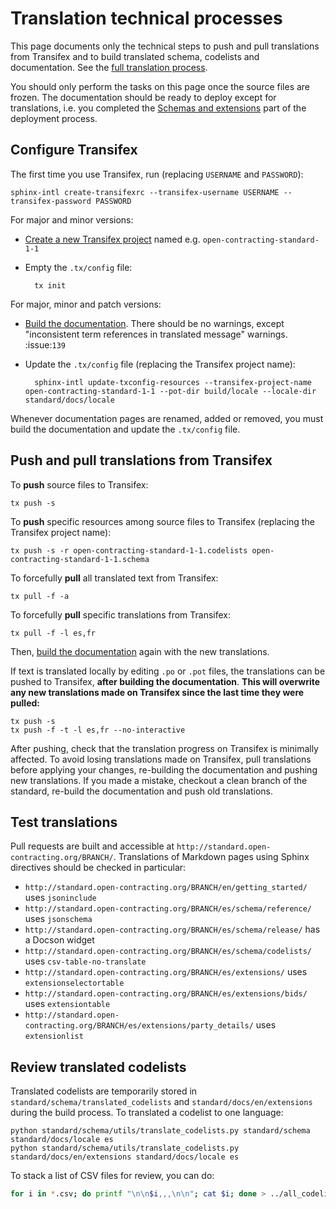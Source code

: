 # Translation technical processes

This page documents only the technical steps to push and pull translations from Transifex and to build translated schema, codelists and documentation. See the [full translation process](translation).

You should only perform the tasks on this page once the source files are frozen. The documentation should be ready to deploy except for translations, i.e. you completed the [Schemas and extensions](deployment#schemas-and-extensions) part of the deployment process.

## Configure Transifex

The first time you use Transifex, run (replacing `USERNAME` and `PASSWORD`):

```shell
sphinx-intl create-transifexrc --transifex-username USERNAME --transifex-password PASSWORD
```

For major and minor versions:

* [Create a new Transifex project](https://www.transifex.com/OpenDataServices/) named e.g. `open-contracting-standard-1-1`
* Empty the `.tx/config` file:

        tx init

For major, minor and patch versions:

* [Build the documentation](build). There should be no warnings, except "inconsistent term references in translated message" warnings. :issue:`139`
* Update the `.tx/config` file (replacing the Transifex project name):

        sphinx-intl update-txconfig-resources --transifex-project-name open-contracting-standard-1-1 --pot-dir build/locale --locale-dir standard/docs/locale

Whenever documentation pages are renamed, added or removed, you must build the documentation and update the `.tx/config` file.

## Push and pull translations from Transifex

To **push** source files to Transifex:

```shell
tx push -s
```

To **push** specific resources among source files to Transifex (replacing the Transifex project name):

```shell
tx push -s -r open-contracting-standard-1-1.codelists open-contracting-standard-1-1.schema
```

To forcefully **pull** all translated text from Transifex:

```shell
tx pull -f -a
```

To forcefully **pull** specific translations from Transifex:

```shell
tx pull -f -l es,fr
```

Then, [build the documentation](build) again with the new translations.

If text is translated locally by editing `.po` or `.pot` files, the translations can be pushed to Transifex, **after building the documentation**. **This will overwrite any new translations made on Transifex since the last time they were pulled:**

```shell
tx push -s
tx push -f -t -l es,fr --no-interactive
```

After pushing, check that the translation progress on Transifex is minimally affected. To avoid losing translations made on Transifex, pull translations before applying your changes, re-building the documentation and pushing new translations. If you made a mistake, checkout a clean branch of the standard, re-build the documentation and push old translations.

## Test translations

Pull requests are built and accessible at `http://standard.open-contracting.org/BRANCH/`. Translations of Markdown pages using Sphinx directives should be checked in particular:

* `http://standard.open-contracting.org/BRANCH/en/getting_started/` uses `jsoninclude`
* `http://standard.open-contracting.org/BRANCH/es/schema/reference/` uses `jsonschema`
* `http://standard.open-contracting.org/BRANCH/es/schema/release/` has a Docson widget
* `http://standard.open-contracting.org/BRANCH/es/schema/codelists/` uses `csv-table-no-translate`
* `http://standard.open-contracting.org/BRANCH/es/extensions/` uses `extensionselectortable`
* `http://standard.open-contracting.org/BRANCH/es/extensions/bids/` uses `extensiontable`
* `http://standard.open-contracting.org/BRANCH/es/extensions/party_details/` uses `extensionlist`

## Review translated codelists

Translated codelists are temporarily stored in `standard/schema/translated_codelists` and `standard/docs/en/extensions` during the build process. To translated a codelist to one language:

```shell
python standard/schema/utils/translate_codelists.py standard/schema standard/docs/locale es
python standard/schema/utils/translate_codelists.py standard/docs/en/extensions standard/docs/locale es
```

To stack a list of CSV files for review, you can do:

```bash
for i in *.csv; do printf "\n\n$i,,,\n\n"; cat $i; done > ../all_codelists.csv
```
